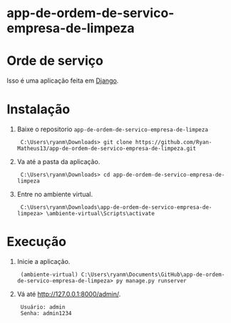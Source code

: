 # app-de-ordem-de-servico-empresa-de-limpeza

Orde de serviço
============

Isso é uma aplicação feita em [Django](https://www.djangoproject.com/).

Instalação
============

1. Baixe o repositorio `app-de-ordem-de-servico-empresa-de-limpeza`

        C:\Users\ryanm\Downloads> git clone https://github.com/Ryan-Matheus13/app-de-ordem-de-servico-empresa-de-limpeza.git

2. Va até a pasta da aplicação.

        C:\Users\ryanm\Downloads> cd app-de-ordem-de-servico-empresa-de-limpeza

3. Entre no ambiente virtual.

        C:\Users\ryanm\Downloads\app-de-ordem-de-servico-empresa-de-limpeza> \ambiente-virtual\Scripts\activate

Execução
============

1. Inicie a aplicação.

        (ambiente-virtual) C:\Users\ryanm\Documents\GitHub\app-de-ordem-de-servico-empresa-de-limpeza> py manage.py runserver

2. Vá até http://127.0.0.1:8000/admin/.

        Usuário: admin
        Senha: admin1234
